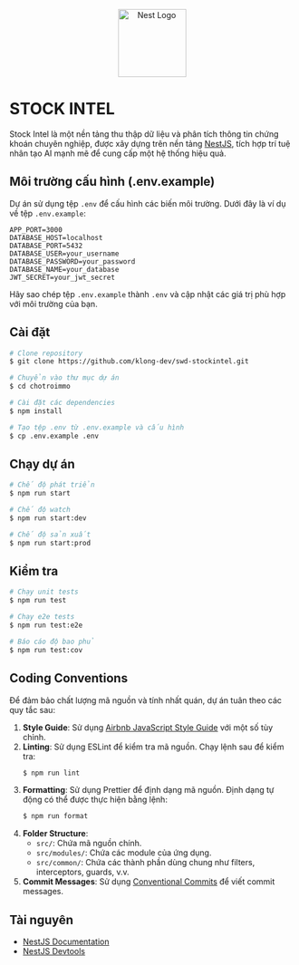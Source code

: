 <p align="center">
  <a href="http://nestjs.com/" target="blank"><img src="https://nestjs.com/img/logo-small.svg" width="120" alt="Nest Logo" /></a>
</p>

# STOCK INTEL

Stock Intel là một nền tảng thu thập dữ liệu và phân tích thông tin chứng khoán chuyên nghiệp, được xây dựng trên nền tảng [NestJS](https://nestjs.com), tích hợp trí tuệ nhân tạo AI mạnh mẽ để cung cấp một hệ thống hiệu quả.

## Môi trường cấu hình (.env.example)

Dự án sử dụng tệp `.env` để cấu hình các biến môi trường. Dưới đây là ví dụ về tệp `.env.example`:

```plaintext
APP_PORT=3000
DATABASE_HOST=localhost
DATABASE_PORT=5432
DATABASE_USER=your_username
DATABASE_PASSWORD=your_password
DATABASE_NAME=your_database
JWT_SECRET=your_jwt_secret
```

Hãy sao chép tệp `.env.example` thành `.env` và cập nhật các giá trị phù hợp với môi trường của bạn.

## Cài đặt

```bash
# Clone repository
$ git clone https://github.com/klong-dev/swd-stockintel.git

# Chuyển vào thư mục dự án
$ cd chotroimmo

# Cài đặt các dependencies
$ npm install

# Tạo tệp .env từ .env.example và cấu hình
$ cp .env.example .env
```

## Chạy dự án

```bash
# Chế độ phát triển
$ npm run start

# Chế độ watch
$ npm run start:dev

# Chế độ sản xuất
$ npm run start:prod
```

## Kiểm tra

```bash
# Chạy unit tests
$ npm run test

# Chạy e2e tests
$ npm run test:e2e

# Báo cáo độ bao phủ
$ npm run test:cov
```

## Coding Conventions

Để đảm bảo chất lượng mã nguồn và tính nhất quán, dự án tuân theo các quy tắc sau:

1. **Style Guide**: Sử dụng [Airbnb JavaScript Style Guide](https://github.com/airbnb/javascript) với một số tùy chỉnh.
2. **Linting**: Sử dụng ESLint để kiểm tra mã nguồn. Chạy lệnh sau để kiểm tra:
   ```bash
   $ npm run lint
   ```
3. **Formatting**: Sử dụng Prettier để định dạng mã nguồn. Định dạng tự động có thể được thực hiện bằng lệnh:
   ```bash
   $ npm run format
   ```
4. **Folder Structure**:
   - `src/`: Chứa mã nguồn chính.
   - `src/modules/`: Chứa các module của ứng dụng.
   - `src/common/`: Chứa các thành phần dùng chung như filters, interceptors, guards, v.v.
5. **Commit Messages**: Sử dụng [Conventional Commits](https://www.conventionalcommits.org/) để viết commit messages.

## Tài nguyên

- [NestJS Documentation](https://docs.nestjs.com)
- [NestJS Devtools](https://devtools.nestjs.com)
